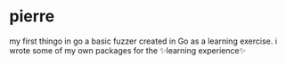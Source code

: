 # pierre

my first thingo in go
a basic fuzzer created in Go as a learning exercise. i wrote some of my own packages for the ✨learning experience✨
